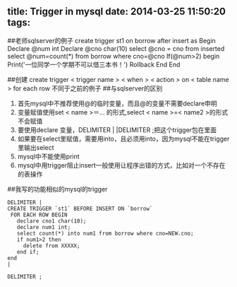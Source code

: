 title: Trigger in mysql
date: 2014-03-25 11:50:20
tags:
---
##老师sqlserver的例子
	create trigger st1 on borrow
	after insert 
	as
	Begin
	    Declare @num int
	    Declare @cno char(10)
	    select @cno = cno from inserted
	    select @num=count(*) from borrow where cno=@cno
	    If(@num>2)
	    begin
	      Print('一位同学一个学期不可以借三本书！')
	      Rollback
	    End
	End 


##创建
	create trigger < trigger name > < when > < action >
	on < table name >
	for each row
不同于之前的例子
##与sqlserver的区别
1. 首先mysql中不推荐使用@<name>的临时变量，而且@<name>的变量不需要declare申明
2. 变量赋值使用set < name >＝... 的形式,select < name >=< name2 >的形式不会赋值
3. 要使用declare 变量，DELIMITER |   |DELIMITER ;把这个trigger包在里面
4. 如果要在select里赋值，需要用into，且必须用into，因为mysql不能在trigger里输出select
5. mysql中不能使用print
6. mysql中用trigger阻止insert一般使用让程序出错的方式，比如对一个不存在的表操作

##我写的功能相似的mysql的trigger

	DELIMITER |
	CREATE TRIGGER `st1` BEFORE INSERT ON `borrow`
	 FOR EACH ROW BEGIN
	   declare cno1 char(10);
	   declare num1 int;
	   select count(*) into num1 from borrow where cno=NEW.cno;
	   if num1>2 then
	   	 delete from XXXXX;
	   end if;
	end
	|

	DELIMITER ;

